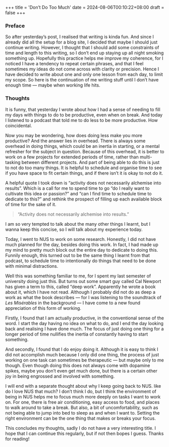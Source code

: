 +++
title = 'Don’t Do Too Much'
date = 2024-08-06T00:10:22+08:00
draft = false
+++

### Preface

So after yesterday’s post, I realised that writing is kinda fun. And since I already did all the setup for a blog site, I decided that maybe I should just continue writing. However, I thought that I should add some constraints of time and length to this writing, so I don’t end up staying up all night smoking something up. Hopefully this practice helps me improve my coherence, for I noticed I have a tendency to repeat certain phrases, and that I feel sometimes my ideas do not come across with clarity or precision. Hence I have decided to write about one and only one lesson from each day, to limit my scope. So here is the continuation of me writing stuff until I don’t have enough time — maybe when working life hits.

### Thoughts

It is funny, that yesterday I wrote about how I had a sense of needing to fill my days with things to do to be productive, even when on break. And today I listened to a podcast that told me to do less to be more productive. How coincidental.

Now you may be wondering, how does doing less make you more productive? And the answer lies in overhead. There is always some overhead in doing things, which could be an inertia in starting, or a mental refresher for the subject in question. Because of this overhead, it is better to work on a few projects for extended periods of time, rather than multi-tasking between different projects. And part of being able to do this is just to not do too many things. It is helpful to schedule and organise time to see if you have space to fit certain things, and if there isn’t it is okay to not do it.

A helpful quote I took down is “activity does not necessarily alchemise into results”. Which is a call for me to spend time to go “do I really want to cultivate this idea or passion?” and “can I find time to schedule time to dedicate to this?” and rethink the prospect of filling up each available block of time for the sake of it.

> “Activity does not necessarily alchemise into results.”

I am so very tempted to talk about the many other things I learnt, but I wanna keep this concise, so I will talk about my experience today.

Today, I went to NUS to work on some research. Honestly, I did not have much planned for the day, besides doing this work. In fact, I had made up my mind to pretty much block out the entire day to dedicate to doing this. Funnily enough, this turned out to be the same thing I learnt from that podcast, to schedule time to intentionally do things that need to be done with minimal distractions.

Well this was something familiar to me, for I spent my last semester of university doing just this. But turns out some smart guy called Cal Newport has given a term to this, called “deep work”. Apparently he wrote a book about it, which I have not read. Although I probably did not do as deep a work as what the book describes — for I was listening to the soundtrack of *Les Misérables* in the background — I have come to a new found appreciation of this form of working.

Firstly, I found that I am actually productive, in the conventional sense of the word. I start the day having no idea on what to do, and I end the day looking back and realising I have done much. The focus of just doing one thing for a longer period of time nullifies the inertia of constantly having to start something.

And secondly, I found that I do enjoy doing it. Although it is easy to think I did not accomplish much because I only did one thing, the process of just working on one task can sometimes be therapeutic — but maybe only to me though. Even though doing this does not always come with dopamine spikes, maybe you don’t even get much done, but there is a certain other joy in being engrossed and involved with something.

I will end with a separate thought about why I keep going back to NUS. like do I love NUS that much? I don’t think I do, but I think the environment of being in NUS helps me to focus much more deeply on tasks I want to work on. For one, there is free air conditioning, easy access to food, and places to walk around to take a break. But also, a bit of uncomfortability, such as not being able to jump into bed to sleep as and when I want to. Setting the right environment can be the one thing that makes or breaks your focus.

This concludes my thoughts, sadly I do not have a very interesting title. I hope that I can continue this regularly, but if not then bopes I guess. Thanks for reading!